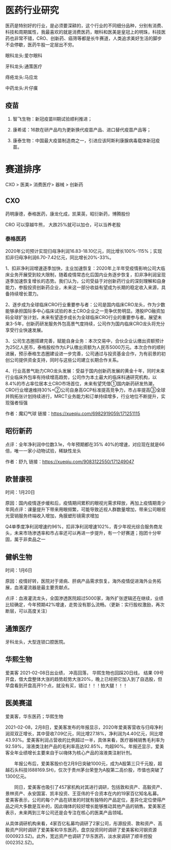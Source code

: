 # 医药行业研究

医药是特别好的行业，是必须要深耕的，这个行业的不同细分品种，分别有消费、科技和周期属性，我最喜欢的就是消费医药，眼科和医美是皇冠上的明珠，科技医药也非常不错，CRO、创新药、癌筛等都是长牛赛道，人类追求美好生活的脚步不会停歇，医药牛股一定层出不穷。

眼科龙头:爱尔眼科

牙科龙头:通策医疗

痔疮龙头:马应龙

中药龙头:片仔癀


## 疫苗

1) 智飞生物：新冠疫苗III期试验顺利推进；

2) 康希诺：16款在研产品均为更新换代疫苗产品、进口替代疫苗产品等；

3) 康泰生物：中国最大疫苗制造商之一，引进应该阿斯利康腺病毒载体新冠疫苗。

# 赛道排序

CXO > 医美> 消费医疗> 器械 > 创新药

## CXO 

药明康德，泰格医药，康龙化成，凯莱英，昭衍新药，博腾股份

CRO 可以穿越牛熊， 大跌25%就可以加仓，可以当养老股 

### 泰格医药

2020年公司预计实现归母净利润16.83-18.10亿元，同比增长100%-115%；实现扣非归母净利润6.70-7.42亿元，同比增长20%-33%。

1、扣非净利润增速逐季加快，主业加速恢复：2020年上半年受疫情影响公司大临床业务开展受到较大限制，随着疫情常态化后国内业务逐步恢复，扣非净利润呈现逐季加速恢复增长的态势。我们认为，公司受益于对创新药行业的深刻理解和自身能力，参股投资创新药企业，未来这一部分收益有望成为长期的稳定收入来源，具备持续增长潜力。

2、逐步成为全球临床CRO行业重要参与者：公司是国内临床CRO龙头，作为少数能够承担国际多中心临床试验的本土CRO企业之一竞争优势明显。港股IPO融资加码全球扩张计划，未来有望逐步成长为全球临床CRO行业的重要参与者。展望未来3-5年，创新药研发服务外包高景气度持续，公司作为国内临床CRO龙头将充分享受行业快速发展。

3、公司生态圈搭建完善，赋能自身业务：本次交易中，合伙企业认缴出资额预计为25亿人民币，泰格股权作为LP认缴出资额为人民币5000万元。本次合作的顺利进展，预示泰格生态圈建设进一步完善，公司通过与投资基金合作，为有前景的初创公司提供资金支持，同时与这些公司建立长期合作关系。

4、行业高景气助力CRO龙头发展：受益于国内创新药发展的黄金十年，同时未来行业临床外包率有持续增高趋势，公司作为本土最大的临床科通研究机构，以8.4%的市占率位居本土CRO市场首位，未来有望凭借①国内新药研发热潮，CRO行业增速维持30%+②公司自身高GCP标准提高竞争力，市占率提高③全球并购拓张计划持续进行，MRCT业务能力和订单持续增多，行业地位不断提升，实现强者恒强

作者：魔幻气球
链接：https://xueqiu.com/6982919059/171251115


## 昭衍新药 

点评：全年净利润中位数3.1e，今年预期都在35% 40%的增速，对应现在就是66倍，唯一一家小动物试验，稀缺性龙头

作者：舒九
链接：https://xueqiu.com/9083122550/171249047

## 欧普康视 

时间：1月20日 

原因：国内疫情逐步缓和后，疫情期间累积的眼视光需求释放，再加上疫情期青少年网点评：课量提升下带来用眼频繁，可能导致近视人群数量增加，带来公司眼视光营销服务终端收入增加，角膜塑形镜需求增加 

Q4单季度净利润增速约96%，扣非净利润增速102%，青少年视光综合服务商龙头，未来市场渗透率和市占率还可以再进一步提升，有一个好赛道；抱团十分牢固，属于非卖品之一

## 健帆生物 

时间：1月6日 

原因：疫情好转，医院对于肾病、肝病产品需求恢复。海外疫情促进海外业务拓展，血液灌流器是最主要贡献点。 

点评：血液灌流龙头，全国渗透医院超过5000家，海外扩张逻辑还在继续，业绩比较确定，今年预期42%增速，走势没有那么流畅。（更新：实行股权激励，再次断层，可以高度关注）


## 通策医疗

牙科龙头，大型连锁口腔医院。  

## 华熙生物

爱美客 2021-02-08日出业绩， 冲高回落， 华熙生物也回踩20日线，
结果 09号开盘，借大盘整体大涨的趋势趁势大涨20%，晚上已经把它加入到了自选股，但早盘看到开盘高开1个点，就没有买，错过！！！拍大腿！！！

## 医美赛道

爱美客，华东医药；华熙生物

2021-02-08，2月8日，爱美客发布的年报显示，2020年爱美客营收与归母净利润双双正增长，其中营收7.09亿元，同比增27.18%，净利润为4.40亿元，同比增43.93%。爱美客利润占营收的比例超过一半，具体来看，医疗器械销售毛利率为92.59%，溶液类注射产品的毛利率高达92.85%，均超90%。年报还显示，爱美客全年业绩增长主要来自于以嗨体为核心产品的溶液类注射针剂。

　　年报公布后，爱美客股价在2月9日突破1000元，成为A股第三只千元股，超越石头科技(688169.SH)，仅次于贵州茅台荣登为A股第二高价股，市值也突破了1300亿元。

　　同日，爱美客也吸引了457家机构对其进行调研，包括敦和资产、高毅资产、景林资产、永安国富、凯丰投资、王亚伟的千合资本在内的19家百亿知名私募。爱美客表示，公司的每个产品在研发的时就有独特的产品定位，差异化定位使得产品之间大多数是互补的，因此嗨体的较好增长能够推动其他产品的销售。爱美客还表示，未来两到三年公司还是会专注在核心的医美产品领域。

从具体调研机构来看，4家百亿私募均调研了2家公司，彤源投资、敦和资产、高毅资产同时调研了爱美客和华东医药，盘京投资同时调研了爱美客和河钢资源(000923.SZ)。此外，宽远资产也调研了华东医药，淡水泉调研了顺丰控股(002352.SZ)。


